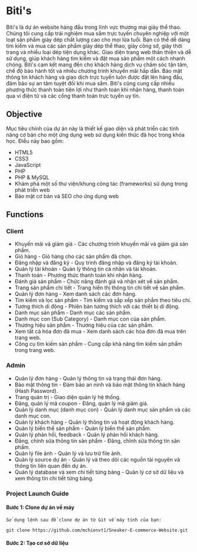 # Biti's

Biti's là dự án website hàng đầu trong lĩnh vực thương mại giày thể thao. Chúng tôi cung cấp trải nghiệm mua sắm trực tuyến chuyên nghiệp với một loạt sản phẩm giày dép chất lượng cao cho mọi lứa tuổi. Bạn có thể dễ dàng tìm kiếm và mua các sản phẩm giày dép thể thao, giày công sở, giày thời trang và nhiều loại dép tiện dụng khác. Giao diện trang web thân thiện và dễ sử dụng, giúp khách hàng tìm kiếm và đặt mua sản phẩm một cách nhanh chóng. Biti's cam kết mang đến cho khách hàng dịch vụ chăm sóc tận tâm, chế độ bảo hành tốt và nhiều chương trình khuyến mãi hấp dẫn. Bảo mật thông tin khách hàng và giao dịch trực tuyến luôn được đặt lên hàng đầu, đảm bảo sự an tâm tuyệt đối khi mua sắm. Biti's cũng cung cấp nhiều phương thức thanh toán tiện lợi như thanh toán khi nhận hàng, thanh toán qua ví điện tử và các cổng thanh toán trực tuyến uy tín.

## Objective

Mục tiêu chính của dự án này là thiết kế giao diện và phát triển các tính năng cơ bản cho một ứng dụng web sử dụng kiến thức đã học trong khóa học. Điều này bao gồm:

* HTML5
* CSS3
* JavaScript
* PHP
* PHP & MySQL
* Khám phá một số thư viện/khung công tác (frameworks) sử dụng trong phát triển web
* Bảo mật cơ bản và SEO cho ứng dụng web

## Functions

### Client
* Khuyến mãi và giảm giá - Các chương trình khuyến mãi và giảm giá sản phẩm.
* Giỏ hàng - Giỏ hàng cho các sản phẩm đã chọn.
* Đăng nhập và đăng ký - Quy trình đăng nhập và đăng ký tài khoản.
* Quản lý tài khoản - Quản lý thông tin cá nhân và tài khoản.
* Thanh toán - Phương thức thanh toán khi nhận hàng.
* Đánh giá sản phẩm - Chức năng đánh giá và nhận xét về sản phẩm.
* Trang sản phẩm chi tiết - Trang hiển thị thông tin chi tiết về sản phẩm.
* Quản lý đơn hàng - Xem danh sách các đơn hàng.
* Tìm kiếm và lọc sản phẩm - Tìm kiếm và sắp xếp sản phẩm theo tiêu chí.
* Tương thích di động - Phiên bản tương thích với các thiết bị di động.
* Danh mục sản phẩm - Danh mục các sản phẩm.
* Danh mục con (Sub Category) - Danh mục con của sản phẩm.
* Thương hiệu sản phẩm - Thương hiệu của các sản phẩm.
* Xem tất cả hóa đơn đã mua - Xem danh sách các hóa đơn đã mua trên trang web.
* Công cụ tìm kiếm sản phẩm - Cung cấp khả năng tìm kiếm sản phẩm trong trang web.


### Admin
* Quản lý đơn hàng - Quản lý thông tin và trạng thái đơn hàng.
* Bảo mật thông tin - Đảm bảo an ninh và bảo mật thông tin khách hàng (Hash Password).
* Trang quản trị - Giao diện quản lý hệ thống.
* Đăng, quản lý mã coupon - Đăng, quản lý mã giảm giá.
* Quản lý danh mục (danh mục con) - Quản lý danh mục sản phẩm và các danh mục con.
* Quản lý khách hàng - Quản lý thông tin và hoạt động khách hàng.
* Quản lý biến thể sản phẩm - Quản lý biến thể sản phẩm.
* Quản lý phản hồi, feedback - Quản lý phản hồi khách hàng.
* Đăng, chỉnh sửa thông tin sản phẩm - Đăng, chỉnh sửa thông tin sản phẩm.
* Quản lý file ảnh - Quản lý và lưu trữ file ảnh.
* Quản lý source dự án - Quản lý và theo dõi các nguồn tài nguyên và thông tin liên quan đến dự án.
* Quản lý database và xem chi tiết từng bảng - Quản lý cơ sở dữ liệu và xem thông tin chi tiết từng bảng.

### Project Launch Guide

#### Bước 1: Clone dự án về máy
    Sử dụng lệnh sau để clone dự án từ Git về máy tính của bạn:
```
git clone https://github.com/mchienvt1/Sneaker-E-commerce-Website.git 
```
#### Bước 2: Tạo cơ sở dữ liệu


